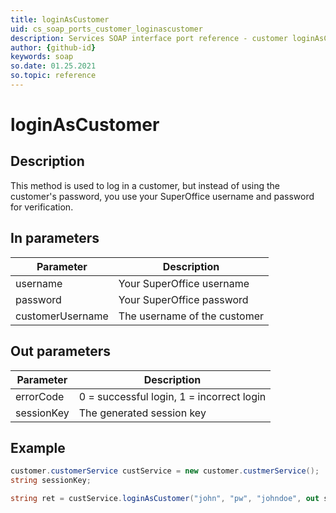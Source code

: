 ```yaml
---
title: loginAsCustomer
uid: cs_soap_ports_customer_loginascustomer
description: Services SOAP interface port reference - customer loginAsCustomer
author: {github-id}
keywords: soap
so.date: 01.25.2021
so.topic: reference
---
```


# loginAsCustomer

## Description

This method is used to log in a customer, but instead of using the customer's password, you use your SuperOffice username and password for verification.

## In parameters

| Parameter | Description |
|---|---|
| username | Your SuperOffice username |
| password | Your SuperOffice password |
| customerUsername |  The username of the customer |

## Out parameters

| Parameter | Description |
|---|---|
| errorCode | 0 = successful login, 1 = incorrect login |
| sessionKey | The generated session key |

## Example

```csharp
customer.customerService custService = new customer.custmerService();
string sessionKey;

string ret = custService.loginAsCustomer("john", "pw", "johndoe", out sessionKey);
```

<!-- Referenced links -->
[1]: ../../error-codes.md

